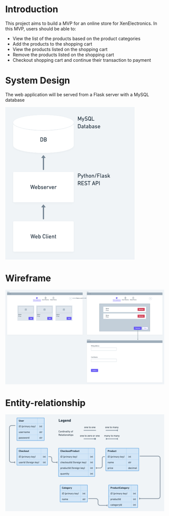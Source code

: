 # Introduction

This project aims to build a MVP for an online store for XenElectronics. In this MVP, users should be able to:
- View the list of the products based on the product categories
- Add the products to the shopping cart
- View the products listed on the shopping cart
- Remove the products listed on the shopping cart
- Checkout shopping cart and continue their transaction to payment

# System Design
The web application will be served from a Flask server with a MySQL database

![System Design](/assets/system_design.png)

# Wireframe
![Wireframe](/assets/wireframe.png)

# Entity-relationship
![EntityRelationship](/assets/entity_relationship.png)